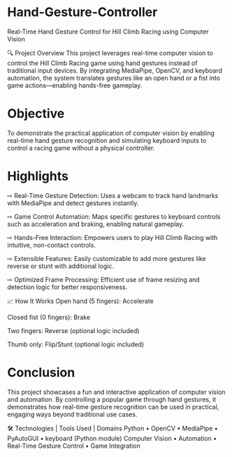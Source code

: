 # Hand-Gesture-Controller

Real-Time Hand Gesture Control for Hill Climb Racing using Computer Vision

🔍 Project Overview
This project leverages real-time computer vision to control the Hill Climb Racing game using hand gestures instead of traditional input devices. By integrating MediaPipe, OpenCV, and keyboard automation, the system translates gestures like an open hand or a fist into game actions—enabling hands-free gameplay.

# Objective
To demonstrate the practical application of computer vision by enabling real-time hand gesture recognition and simulating keyboard inputs to control a racing game without a physical controller.

# Highlights
⇨ Real-Time Gesture Detection: Uses a webcam to track hand landmarks with MediaPipe and detect gestures instantly.

⇨ Game Control Automation: Maps specific gestures to keyboard controls such as acceleration and braking, enabling natural gameplay.

⇨ Hands-Free Interaction: Empowers users to play Hill Climb Racing with intuitive, non-contact controls.

⇨ Extensible Features: Easily customizable to add more gestures like reverse or stunt with additional logic.

⇨ Optimized Frame Processing: Efficient use of frame resizing and detection logic for better responsiveness.

📈 How It Works
Open hand (5 fingers): Accelerate

Closed fist (0 fingers): Brake

Two fingers: Reverse (optional logic included)

Thumb only: Flip/Stunt (optional logic included)

# Conclusion
This project showcases a fun and interactive application of computer vision and automation. By controlling a popular game through hand gestures, it demonstrates how real-time gesture recognition can be used in practical, engaging ways beyond traditional use cases.

🛠️ Technologies | Tools Used | Domains
Python • OpenCV • MediaPipe • PyAutoGUI • keyboard (Python module)
Computer Vision • Automation • Real-Time Gesture Control • Game Integration
